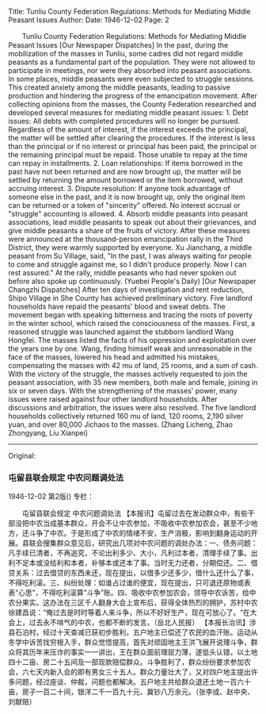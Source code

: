 Title: Tunliu County Federation Regulations: Methods for Mediating Middle Peasant Issues
Author:
Date: 1946-12-02
Page: 2

　　Tunliu County Federation Regulations:
    Methods for Mediating Middle Peasant Issues
    [Our Newspaper Dispatches] In the past, during the mobilization of the masses in Tunliu, some cadres did not regard middle peasants as a fundamental part of the population. They were not allowed to participate in meetings, nor were they absorbed into peasant associations. In some places, middle peasants were even subjected to struggle sessions. This created anxiety among the middle peasants, leading to passive production and hindering the progress of the emancipation movement. After collecting opinions from the masses, the County Federation researched and developed several measures for mediating middle peasant issues: 1. Debt issues: All debts with completed procedures will no longer be pursued. Regardless of the amount of interest, if the interest exceeds the principal, the matter will be settled after clearing the procedures. If the interest is less than the principal or if no interest or principal has been paid, the principal or the remaining principal must be repaid. Those unable to repay at the time can repay in installments. 2. Loan relationships: If items borrowed in the past have not been returned and are now brought up, the matter will be settled by returning the amount borrowed or the item borrowed, without accruing interest. 3. Dispute resolution: If anyone took advantage of someone else in the past, and it is now brought up, only the original item can be returned or a token of "sincerity" offered. No interest accrual or "struggle" accounting is allowed. 4. Absorb middle peasants into peasant associations, lead middle peasants to speak out about their grievances, and give middle peasants a share of the fruits of victory. After these measures were announced at the thousand-person emancipation rally in the Third District, they were warmly supported by everyone. Xu Jianchang, a middle peasant from Su Village, said, "In the past, I was always waiting for people to come and struggle against me, so I didn't produce properly. Now I can rest assured." At the rally, middle peasants who had never spoken out before also spoke up continuously. (Yuebei People's Daily)
    [Our Newspaper Changzhi Dispatches] After ten days of investigation and rent reduction, Shipo Village in She County has achieved preliminary victory. Five landlord households have repaid the peasants' blood and sweat debts. The movement began with speaking bitterness and tracing the roots of poverty in the winter school, which raised the consciousness of the masses. First, a reasoned struggle was launched against the stubborn landlord Wang Hongfei. The masses listed the facts of his oppression and exploitation over the years one by one. Wang, finding himself weak and unreasonable in the face of the masses, lowered his head and admitted his mistakes, compensating the masses with 42 mu of land, 25 rooms, and a sum of cash. With the victory of the struggle, the masses actively requested to join the peasant association, with 35 new members, both male and female, joining in six or seven days. With the strengthening of the masses' power, many issues were raised against four other landlord households. After discussions and arbitration, the issues were also resolved. The five landlord households collectively returned 160 mu of land, 120 rooms, 2,190 silver yuan, and over 80,000 Jichaos to the masses. (Zhang Licheng, Zhao Zhongyang, Liu Xianpei)



<hr /> 

Original: 


### 屯留县联会规定  中农问题调处法

1946-12-02
第2版()
专栏：

　　屯留县联会规定
    中农问题调处法
    【本报讯】屯留过去在发动群众中，有些干部没把中农当成基本群众，开会不让中农参加，不吸收中农参加农会，甚至不少地方，还斗争了中农。于是形成了中农的情绪不安，生产消极，影响到翻身运动的开展。县联会搜集群众意见后，研究出几项对中农问题的调处办法：一、债务问题：凡手续已清者，不再追究，不论出利多少、大小，凡利过本者，清理手续了事。出利不足本或没给利和本者，补够本或还本了事。当时无力还者，分期偿还。二、借贷关系：过去借贷的东西未还，现在提出，以借多少还多少，借什么还什么了事，不得吃利滚。三、纠纷处理：如谁占过谁的便宜，现在提出，只可退还原物或表表“心思”，不得吃利滚算“斗争”账。四、吸收中农参加农会，领导中农诉苦，给中农分果实。这办法在三区千人翻身大会上宣布后，获得全体热烈的拥护，苏村中农徐建昌说：“俺过去是时时等着人来斗争，所以不好好生产，现在可放心了。“在大会上，过去永不啃气的中农，也都不断的发言。（岳北人民报）
    【本报长治讯】涉县石泊村，经过十天查减已获初步胜利，五户地主已偿还了农民的血汗账。运动从冬学中诉苦找穷根入手，群众觉悟提高，首先对顽固地主王洪飞展开说理斗争，群众将其历年来压诈的事实一一讲出，王在群众面前理屈力薄，遂低头认错，以土地四十二亩、房二十五间及一部现款赔偿群众。斗争胜利了，群众纷纷要求参加农会，六七天内新入会的即有男女三十五人。群众力量壮大了，又对四户地主提出许多问题，经过座谈、仲裁，问题也都解决。五户地主共给群众退还土地一百六十亩，房子一百二十间，银洋二千一百九十元、冀钞八万余元。（张李成、赵中央、刘献赔）
